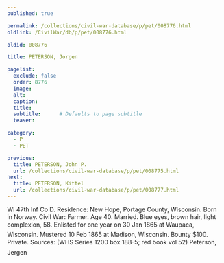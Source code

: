 ```yaml
---
published: true

permalink: /collections/civil-war-database/p/pet/008776.html
oldlink: /CivilWar/db/p/pet/008776.html

oldid: 008776

title: PETERSON, Jorgen

pagelist:
  exclude: false
  order: 8776
  image: 
  alt:
  caption:
  title:
  subtitle:      # Defaults to page subtitle
  teaser:

category: 
  - P 
  - PET

previous:
  title: PETERSON, John P.
  url: /collections/civil-war-database/p/pet/008775.html  
next:
  title: PETERSON, Kittel
  url: /collections/civil-war-database/p/pet/008777.html   
---
```

WI 47th Inf Co D. Residence: New Hope, Portage County, Wisconsin. Born in Norway. Civil War: Farmer. Age 40. Married. Blue eyes, brown hair, light complexion, 5&#146;8&#148;. Enlisted for one year on 30 Jan 1865 at Waupaca, Wisconsin. Mustered 10 Feb 1865 at Madison, Wisconsin. Bounty $100. Private. Sources: (WHS Series 1200 box 188-5; red book vol 52) &#147;Peterson, Jergen&#148;